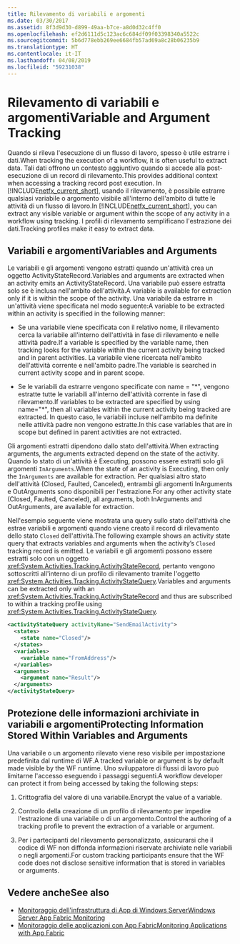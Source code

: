 ```yaml
---
title: Rilevamento di variabili e argomenti
ms.date: 03/30/2017
ms.assetid: 8f3d9d30-d899-49aa-b7ce-a8d0d32c4ff0
ms.openlocfilehash: ef2d6111d5c123ac6c684df09f03398340a5522c
ms.sourcegitcommit: 5b6d778ebb269ee6684fb57ad69a8c28b06235b9
ms.translationtype: HT
ms.contentlocale: it-IT
ms.lasthandoff: 04/08/2019
ms.locfileid: "59231038"
---
```

# <a name="variable-and-argument-tracking"></a><span data-ttu-id="28510-102">Rilevamento di variabili e argomenti</span><span class="sxs-lookup"><span data-stu-id="28510-102">Variable and Argument Tracking</span></span>
<span data-ttu-id="28510-103">Quando si rileva l'esecuzione di un flusso di lavoro, spesso è utile estrarre i dati.</span><span class="sxs-lookup"><span data-stu-id="28510-103">When tracking the execution of a workflow, it is often useful to extract data.</span></span> <span data-ttu-id="28510-104">Tali dati offrono un contesto aggiuntivo quando si accede alla post-esecuzione di un record di rilevamento.</span><span class="sxs-lookup"><span data-stu-id="28510-104">This provides additional context when accessing a tracking record post execution.</span></span> <span data-ttu-id="28510-105">In [!INCLUDE[netfx_current_short](../../../includes/netfx-current-short-md.md)], usando il rilevamento, è possibile estrarre qualsiasi variabile o argomento visibile all'interno dell'ambito di tutte le attività di un flusso di lavoro.</span><span class="sxs-lookup"><span data-stu-id="28510-105">In [!INCLUDE[netfx_current_short](../../../includes/netfx-current-short-md.md)], you can extract any visible variable or argument within the scope of any activity in a workflow using tracking.</span></span> <span data-ttu-id="28510-106">I profili di rilevamento semplificano l'estrazione dei dati.</span><span class="sxs-lookup"><span data-stu-id="28510-106">Tracking profiles make it easy to extract data.</span></span>  
  
## <a name="variables-and-arguments"></a><span data-ttu-id="28510-107">Variabili e argomenti</span><span class="sxs-lookup"><span data-stu-id="28510-107">Variables and Arguments</span></span>  
 <span data-ttu-id="28510-108">Le variabili e gli argomenti vengono estratti quando un'attività crea un oggetto ActivityStateRecord.</span><span class="sxs-lookup"><span data-stu-id="28510-108">Variables and arguments are extracted when an activity emits an ActivityStateRecord.</span></span>  <span data-ttu-id="28510-109">Una variabile può essere estratta solo se è inclusa nell'ambito dell'attività.</span><span class="sxs-lookup"><span data-stu-id="28510-109">A variable is available for extraction only if it is within the scope of the activity.</span></span> <span data-ttu-id="28510-110">Una variabile da estrarre in un'attività viene specificata nel modo seguente:</span><span class="sxs-lookup"><span data-stu-id="28510-110">A variable to be extracted within an activity is specified in the following manner:</span></span>  
  
-   <span data-ttu-id="28510-111">Se una variabile viene specificata con il relativo nome, il rilevamento cerca la variabile all'interno dell'attività in fase di rilevamento e nelle attività padre.</span><span class="sxs-lookup"><span data-stu-id="28510-111">If a variable is specified by the variable name, then tracking looks for the variable within the current activity being tracked and in parent activities.</span></span> <span data-ttu-id="28510-112">La variabile viene ricercata nell'ambito dell'attività corrente e nell'ambito padre.</span><span class="sxs-lookup"><span data-stu-id="28510-112">The variable is searched in current activity scope and in parent scope.</span></span>  
  
-   <span data-ttu-id="28510-113">Se le variabili da estrarre vengono specificate con name = "\*", vengono estratte tutte le variabili all'interno dell'attività corrente in fase di rilevamento.</span><span class="sxs-lookup"><span data-stu-id="28510-113">If variables to be extracted are specified by using name="\*", then all variables within the current activity being tracked are extracted.</span></span> <span data-ttu-id="28510-114">In questo caso, le variabili incluse nell'ambito ma definite nelle attività padre non vengono estratte.</span><span class="sxs-lookup"><span data-stu-id="28510-114">In this case variables that are in scope but defined in parent activities are not extracted.</span></span>  
  
 <span data-ttu-id="28510-115">Gli argomenti estratti dipendono dallo stato dell'attività.</span><span class="sxs-lookup"><span data-stu-id="28510-115">When extracting arguments, the arguments extracted depend on the state of the activity.</span></span> <span data-ttu-id="28510-116">Quando lo stato di un'attività è Executing, possono essere estratti solo gli argomenti `InArguments`.</span><span class="sxs-lookup"><span data-stu-id="28510-116">When the state of an activity is Executing, then only the `InArguments` are available for extraction.</span></span> <span data-ttu-id="28510-117">Per qualsiasi altro stato dell'attività (Closed, Faulted, Canceled), entrambi gli argomenti InArguments e OutArguments sono disponibili per l'estrazione.</span><span class="sxs-lookup"><span data-stu-id="28510-117">For any other activity state (Closed, Faulted, Canceled), all arguments, both InArguments and OutArguments, are available for extraction.</span></span>  
  
 <span data-ttu-id="28510-118">Nell'esempio seguente viene mostrata una query sullo stato dell'attività che estrae variabili e argomenti quando viene creato il record di rilevamento dello stato `Closed` dell'attività.</span><span class="sxs-lookup"><span data-stu-id="28510-118">The following example shows an activity state query that extracts variables and arguments when the activity’s `Closed` tracking record is emitted.</span></span> <span data-ttu-id="28510-119">Le variabili e gli argomenti possono essere estratti solo con un oggetto <xref:System.Activities.Tracking.ActivityStateRecord>, pertanto vengono sottoscritti all'interno di un profilo di rilevamento tramite l'oggetto <xref:System.Activities.Tracking.ActivityStateQuery>.</span><span class="sxs-lookup"><span data-stu-id="28510-119">Variables and arguments can be extracted only with an <xref:System.Activities.Tracking.ActivityStateRecord> and thus are subscribed to within a tracking profile using <xref:System.Activities.Tracking.ActivityStateQuery>.</span></span>  
  
```xml  
<activityStateQuery activityName="SendEmailActivity">  
  <states>  
    <state name="Closed"/>  
  </states>  
  <variables>  
    <variable name="FromAddress"/>  
  </variables>  
  <arguments>  
    <argument name="Result"/>  
  </arguments>  
</activityStateQuery>  
```  
  
## <a name="protecting-information-stored-within-variables-and-arguments"></a><span data-ttu-id="28510-120">Protezione delle informazioni archiviate in variabili e argomenti</span><span class="sxs-lookup"><span data-stu-id="28510-120">Protecting Information Stored Within Variables and Arguments</span></span>  
 <span data-ttu-id="28510-121">Una variabile o un argomento rilevato viene reso visibile per impostazione predefinita dal runtime di WF.</span><span class="sxs-lookup"><span data-stu-id="28510-121">A tracked variable or argument is by default made visible by the WF runtime.</span></span> <span data-ttu-id="28510-122">Uno sviluppatore di flussi di lavoro può limitarne l'accesso eseguendo i passaggi seguenti.</span><span class="sxs-lookup"><span data-stu-id="28510-122">A workflow developer can protect it from being accessed by taking the following steps:</span></span>  
  
1.  <span data-ttu-id="28510-123">Crittografia del valore di una variabile.</span><span class="sxs-lookup"><span data-stu-id="28510-123">Encrypt the value of a variable.</span></span>  
  
2.  <span data-ttu-id="28510-124">Controllo della creazione di un profilo di rilevamento per impedire l'estrazione di una variabile o di un argomento.</span><span class="sxs-lookup"><span data-stu-id="28510-124">Control the authoring of a tracking profile to prevent the extraction of a variable or argument.</span></span>  
  
3.  <span data-ttu-id="28510-125">Per i partecipanti del rilevamento personalizzato, assicurarsi che il codice di WF non diffonda informazioni riservate archiviate nelle variabili o negli argomenti.</span><span class="sxs-lookup"><span data-stu-id="28510-125">For custom tracking participants ensure that the WF code does not disclose sensitive information that is stored in variables or arguments.</span></span>  
  
## <a name="see-also"></a><span data-ttu-id="28510-126">Vedere anche</span><span class="sxs-lookup"><span data-stu-id="28510-126">See also</span></span>

- [<span data-ttu-id="28510-127">Monitoraggio dell'infrastruttura di App di Windows Server</span><span class="sxs-lookup"><span data-stu-id="28510-127">Windows Server App Fabric Monitoring</span></span>](https://go.microsoft.com/fwlink/?LinkId=201273)
- [<span data-ttu-id="28510-128">Monitoraggio delle applicazioni con App Fabric</span><span class="sxs-lookup"><span data-stu-id="28510-128">Monitoring Applications with App Fabric</span></span>](https://go.microsoft.com/fwlink/?LinkId=201275)
